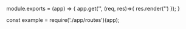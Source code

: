 module.exports = (app) => {
    app.get('', (req, res)=>{
        res.render('')
    });
}

const example = require('./app/routes')(app);